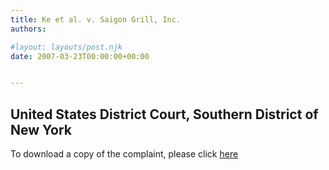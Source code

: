 ```yaml
---
title: Ke et al. v. Saigon Grill, Inc.
authors: 

#layout: layouts/post.njk
date: 2007-03-23T00:00:00+00:00


---
```


## United States District Court, Southern District of New York

To download a copy of the complaint, please click [here](/uploads/pdf/SaigonGrill%20Complaint_2007.3.21.pdf)
